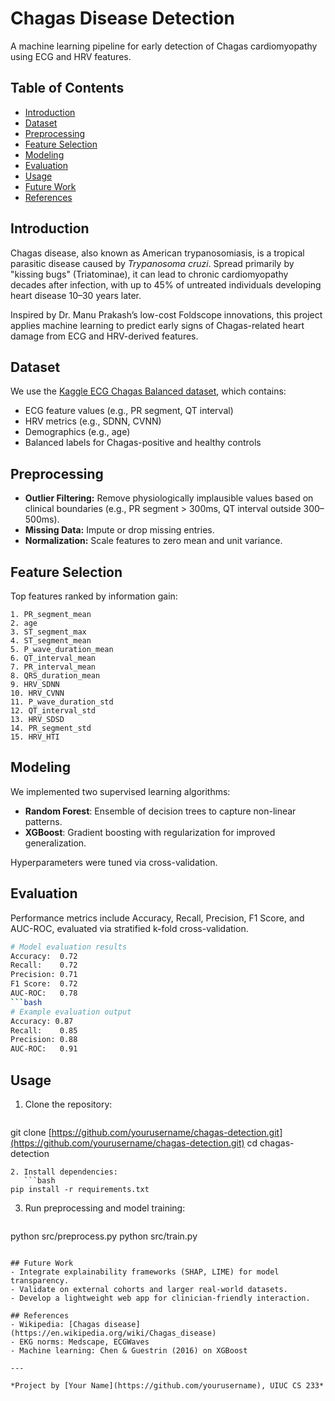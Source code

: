 # Chagas Disease Detection

A machine learning pipeline for early detection of Chagas cardiomyopathy using ECG and HRV features.

## Table of Contents

* [Introduction](#introduction)
* [Dataset](#dataset)
* [Preprocessing](#preprocessing)
* [Feature Selection](#feature-selection)
* [Modeling](#modeling)
* [Evaluation](#evaluation)
* [Usage](#usage)
* [Future Work](#future-work)
* [References](#references)

## Introduction

Chagas disease, also known as American trypanosomiasis, is a tropical parasitic disease caused by *Trypanosoma cruzi*. Spread primarily by "kissing bugs" (Triatominae), it can lead to chronic cardiomyopathy decades after infection, with up to 45% of untreated individuals developing heart disease 10–30 years later.

Inspired by Dr. Manu Prakash’s low-cost Foldscope innovations, this project applies machine learning to predict early signs of Chagas-related heart damage from ECG and HRV-derived features.

## Dataset

We use the [Kaggle ECG Chagas Balanced dataset](https://www.kaggle.com/datasets/matteofasuloo/code15-ecg-chagas-balanced/data), which contains:

* ECG feature values (e.g., PR segment, QT interval)
* HRV metrics (e.g., SDNN, CVNN)
* Demographics (e.g., age)
* Balanced labels for Chagas-positive and healthy controls

## Preprocessing

* **Outlier Filtering:** Remove physiologically implausible values based on clinical boundaries (e.g., PR segment > 300ms, QT interval outside 300–500ms).
* **Missing Data:** Impute or drop missing entries.
* **Normalization:** Scale features to zero mean and unit variance.

## Feature Selection

Top features ranked by information gain:

```
1. PR_segment_mean
2. age
3. ST_segment_max
4. ST_segment_mean
5. P_wave_duration_mean
6. QT_interval_mean
7. PR_interval_mean
8. QRS_duration_mean
9. HRV_SDNN
10. HRV_CVNN
11. P_wave_duration_std
12. QT_interval_std
13. HRV_SDSD
14. PR_segment_std
15. HRV_HTI
```

## Modeling

We implemented two supervised learning algorithms:

* **Random Forest**: Ensemble of decision trees to capture non-linear patterns.
* **XGBoost**: Gradient boosting with regularization for improved generalization.

Hyperparameters were tuned via cross-validation.

## Evaluation

Performance metrics include Accuracy, Recall, Precision, F1 Score, and AUC-ROC, evaluated via stratified k-fold cross-validation.

````bash
# Model evaluation results
Accuracy:  0.72
Recall:    0.72
Precision: 0.71
F1 Score:  0.72
AUC-ROC:   0.78
```bash
# Example evaluation output
Accuracy: 0.87
Recall:    0.85
Precision: 0.88
AUC-ROC:   0.91
````

## Usage

1. Clone the repository:

   ```bash
   ```

git clone [https://github.com/yourusername/chagas-detection.git](https://github.com/yourusername/chagas-detection.git)
cd chagas-detection

````
2. Install dependencies:
   ```bash
pip install -r requirements.txt
````

3. Run preprocessing and model training:

   ```bash
   ```

python src/preprocess.py
python src/train.py

```

## Future Work
- Integrate explainability frameworks (SHAP, LIME) for model transparency.
- Validate on external cohorts and larger real-world datasets.
- Develop a lightweight web app for clinician-friendly interaction.

## References
- Wikipedia: [Chagas disease](https://en.wikipedia.org/wiki/Chagas_disease)
- EKG norms: Medscape, ECGWaves
- Machine learning: Chen & Guestrin (2016) on XGBoost

---

*Project by [Your Name](https://github.com/yourusername), UIUC CS 233*

```
